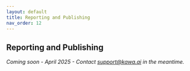 ```yaml
---
layout: default
title: Reporting and Publishing
nav_order: 12
---
```


Reporting and Publishing
---

_Coming soon - April 2025 - Contact support@kawa.ai in the meantime._